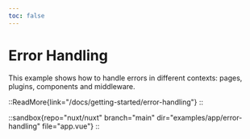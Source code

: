 ```yaml
---
toc: false
---
```


# Error Handling

This example shows how to handle errors in different contexts: pages, plugins, components and middleware.

::ReadMore{link="/docs/getting-started/error-handling"}
::

::sandbox{repo="nuxt/nuxt" branch="main" dir="examples/app/error-handling" file="app.vue"}
::
